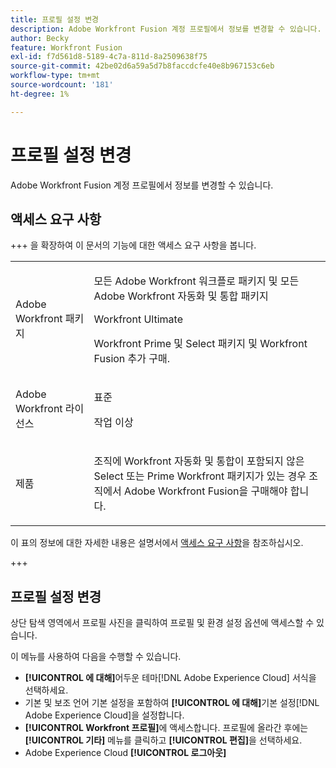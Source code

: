 ```yaml
---
title: 프로필 설정 변경
description: Adobe Workfront Fusion 계정 프로필에서 정보를 변경할 수 있습니다.
author: Becky
feature: Workfront Fusion
exl-id: f7d561d8-5189-4c7a-811d-8a2509638f75
source-git-commit: 42be02d6a59a5d7b8faccdcfe40e8b967153c6eb
workflow-type: tm+mt
source-wordcount: '181'
ht-degree: 1%

---
```


# 프로필 설정 변경

Adobe Workfront Fusion 계정 프로필에서 정보를 변경할 수 있습니다.

## 액세스 요구 사항

+++ 을 확장하여 이 문서의 기능에 대한 액세스 요구 사항을 봅니다.

<table style="table-layout:auto">
 <col> 
 <col> 
 <tbody> 
  <tr> 
   <td role="rowheader">Adobe Workfront 패키지</td> 
   <td> <p>모든 Adobe Workfront 워크플로 패키지 및 모든 Adobe Workfront 자동화 및 통합 패키지</p><p>Workfront Ultimate</p><p>Workfront Prime 및 Select 패키지 및 Workfront Fusion 추가 구매.</p> </td> 
  </tr> 
  <tr data-mc-conditions=""> 
   <td role="rowheader">Adobe Workfront 라이선스</td> 
   <td> <p>표준</p><p>작업 이상</p> </td> 
  </tr> 
  <tr> 
   <td role="rowheader">제품</td> 
   <td>
   <p>조직에 Workfront 자동화 및 통합이 포함되지 않은 Select 또는 Prime Workfront 패키지가 있는 경우 조직에서 Adobe Workfront Fusion을 구매해야 합니다.</li></ul>
   </td> 
  </tr>
 </tbody> 
</table>

이 표의 정보에 대한 자세한 내용은 설명서에서 [액세스 요구 사항](/help/workfront-fusion/references/licenses-and-roles/access-level-requirements-in-documentation.md)을 참조하십시오.

+++

## 프로필 설정 변경

상단 탐색 영역에서 프로필 사진을 클릭하여 프로필 및 환경 설정 옵션에 액세스할 수 있습니다.

이 메뉴를 사용하여 다음을 수행할 수 있습니다.

* **[!UICONTROL 에 대해]**&#x200B;어두운 테마[!DNL Adobe Experience Cloud] 서식을 선택하세요.
* 기본 및 보조 언어 기본 설정을 포함하여 **[!UICONTROL 에 대해]**&#x200B;기본 설정[!DNL Adobe Experience Cloud]을 설정합니다.
* **[!UICONTROL Workfront 프로필]**&#x200B;에 액세스합니다. 프로필에 올라간 후에는 **[!UICONTROL 기타]** 메뉴를 클릭하고 **[!UICONTROL 편집]**&#x200B;을 선택하세요.
* Adobe Experience Cloud **[!UICONTROL 로그아웃]**
